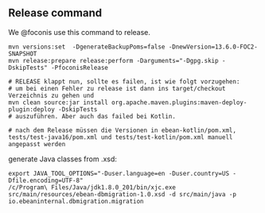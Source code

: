 ## Release command

We @foconis use this command to release.

    mvn versions:set  -DgenerateBackupPoms=false -DnewVersion=13.6.0-FOC2-SNAPSHOT
    mvn release:prepare release:perform -Darguments="-Dgpg.skip -DskipTests" -PfoconisRelease

    # RELEASE klappt nun, sollte es failen, ist wie folgt vorzugehen:
    # um bei einen Fehler zu release ist dann ins target/checkout Verzeichnis zu gehen und
    mvn clean source:jar install org.apache.maven.plugins:maven-deploy-plugin:deploy -DskipTests
    # auszuführen. Aber auch das failed bei Kotlin.

    # nach dem Release müssen die Versionen in ebean-kotlin/pom.xml, tests/test-java16/pom.xml und tests/test-kotlin/pom.xml manuell angepasst werden

generate Java classes from .xsd:

    export JAVA_TOOL_OPTIONS="-Duser.language=en -Duser.country=US -Dfile.encoding=UTF-8"
    /c/Program\ Files/Java/jdk1.8.0_201/bin/xjc.exe src/main/resources/ebean-dbmigration-1.0.xsd -d src/main/java -p io.ebeaninternal.dbmigration.migration
